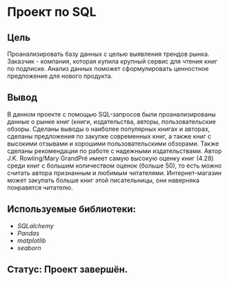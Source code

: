 # Проект по SQL

## Цель

Проанализировать базу данных с целью выявления трендов рынка. Заказчик - компания, которая купила крупный сервис для чтения книг по подписке. Анализ данных поможет сформулировать ценностное предложение для нового продукта.

## Вывод

В данном проекте с помощью SQL-запросов были проанализированы данные о рынке книг (книги, издательства, авторы, пользовательские обзоры. Сделаны выводы о наиболее популярных книгах и авторах, сделаны предложения по закупке современных книг, а также книг с высокими отзывами и хорошими пользовательскими обзорами. Также сделаны рекомендации по работе с надежными издательствами. Автор J.K. Rowling/Mary GrandPré имеет самую высокую оценку книг (4.28) среди книг с большим количеством оценок (больше 50), то есть можно считать автора признанным и любимым читателями. Интернет-магазин может закупать больше книг этой писательницы, они наверняка понравятся читателю.  


## Используемые библиотеки:
- *SQLalchemy*
- *Pandas*
- *matplotlib*
- *seaborn*


## Статус: Проект завершён.
